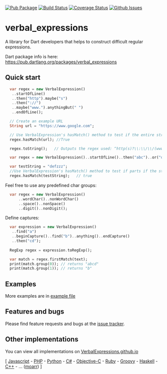 [![Pub Package](https://img.shields.io/pub/v/verbal_expressions.svg)](https://pub.dartlang.org/packages/verbal_expressions)
[![Build Status](https://travis-ci.org/VerbalExpressions/DartVerbalExpressions.svg)](https://travis-ci.org/VerbalExpressions/DartVerbalExpressions)
[![Coverage Status](https://coveralls.io/repos/github/VerbalExpressions/DartVerbalExpressions/badge.svg?branch=master)](https://coveralls.io/github/VerbalExpressions/DartVerbalExpressions?branch=master)
[![Github Issues](http://githubbadges.herokuapp.com/VerbalExpressions/DartVerbalExpressions/issues.svg)](https://github.com/VerbalExpressions/DartVerbalExpressions/issues)

# verbal_expressions

A library for Dart developers that helps to construct difficult regular expressions.

Dart package info is here: https://pub.dartlang.org/packages/verbal_expressions

## Quick start

```dart
  var regex = new VerbalExpression()
   ..startOfLine()
   ..then("http").maybe("s")
   ..then("://")
   ..maybe("www.").anythingBut(" ")
   ..endOfLine();

  // Create an example URL
  String url = "https://www.google.com";

  // Use VerbalExpression's hasMatch() method to test if the entire string matches the regex
  regex.hasMatch(url); //True

  regex.toString();   // Outputs the regex used: ^http(s)?\\:\\/\\/(www\\.)?([^\\ ]*)\$

```

```dart
  var regex = new VerbalExpression()..startOfLine()..then("abc")..or("def");

  var testString = "defzzz";
  //Use VerbalExpression's hasMatch() method to test if parts if the string match the regex
  regex.hasMatch(testString);   // true
```

Feel free to use any predefined char groups: 
```dart
  var regex = new VerbalExpression()
	  ..wordChar()..nonWordChar()
	  ..space()..nonSpace()
	  ..digit()..nonDigit();
```

Define captures:
```dart 
  var expression = new VerbalExpression()
   ..find("a")
   ..beginCapture()..find("b")..anything()..endCapture()
   ..then("cd");
   
  RegExp regex = expression.toRegExp();

  var match = regex.firstMatch(text);
  print(match.group(0)); // returns "abcd"
  print(match.group(1)); // returns "b"
``` 


## Examples

More examples are in [example file](https://github.com/VerbalExpressions/DartVerbalExpressions/blob/master/example/verbal_expressions_example.dart)

## Features and bugs

Please find feature requests and bugs at the [issue tracker][tracker].

[tracker]: https://github.com/VerbalExpressions/DartVerbalExpressions/issues

## Other implementations  
You can view all implementations on [VerbalExpressions.github.io](http://VerbalExpressions.github.io) 

[
[Javascript](https://github.com/VerbalExpressions/JSVerbalExpressions) - 
[PHP](https://github.com/VerbalExpressions/PHPVerbalExpressions) - 
[Python](https://github.com/VerbalExpressions/PythonVerbalExpressions) - 
[C#](https://github.com/VerbalExpressions/CSharpVerbalExpressions) - 
[Objective-C](https://github.com/VerbalExpressions/ObjectiveCVerbalExpressions) - 
[Ruby](https://github.com/ryan-endacott/verbal_expressions) - 
[Groovy](https://github.com/VerbalExpressions/GroovyVerbalExpressions) - 
[Haskell](https://github.com/VerbalExpressions/HaskellVerbalExpressions) - 
[C++](https://github.com/VerbalExpressions/CppVerbalExpressions) - ... ([moarr](https://github.com/VerbalExpressions)) ] 
